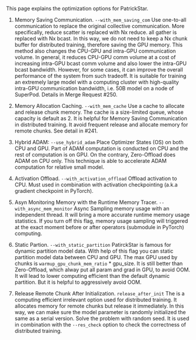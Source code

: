 This page explains the optimization options for PatrickStar.

1. Memory Saving Communication.
`--with_mem_saving_com`
Use one-to-all communication to replace the original collective communication. More specifically, reduce scatter is replaced with Nx reduce. all gather is replaced with Nx bcast. In this way, we do not need to keep a Nx chunk buffer for distributed training, therefore saving the GPU memory. This method also changes the CPU-GPU and intra-GPU communication volume. In general, it reduces CPU-GPU comm volume at a cost of increasing intra-GPU bcast comm volume and also lower the intra-GPU bcast bandwidth. However, for some cases, it can improve the overall performance of the system from such tradeoff. It is suitable for training an extremely large model with a computing cluster with high-quality intra-GPU communication bandwidth, i.e. 50B model on a node of SuperPod. Details in Merge Request #250.

2. Memory Allocation Caching.
`--with_mem_cache`
Use a cache to allocate and release chunk memory. The cache is a size-limited queue, whose capacity is default as 2. It is helpful for Memory Saving Communication in distributed training. It avoid frequent release and allocate memory for remote chunks. See detail in #241.

2. Hybrid ADAM:
`--use_hybrid_adam`
Place Optimizer States (OS) on both CPU and GPU. Part of ADAM computation is conducted on CPU and the rest of computation is on GPU. On the contrary, Zero-Offload does ADAM on CPU only. This technique is able to accelerate ADAM computation for relative small model.

3. Activation Offload.
`--with_activation_offload`
Offload activation to CPU. Must used in combination with activation checkpointing (a.k.a gradient checkpoint in PyTorch).

4. Asyn Monitoring Memory with the Runtime Memory Tracer.
`--with_async_mem_monitor`
Async Sampling memory usage with an independent thread. It will bring a more accurate runtime
memory usage statistics. If you turn off this flag, memory usage sampling will triggered at the exact moment before or after operators (submodule in PyTorch) computing.


5. Static Partion.
`--with_static_partition`
PatirckStar is famous for dynamic partition model data. With help of this flag you can static partition model data between CPU and GPU. The max GPU used by chunks is `warmup_gpu_chunk_mem_ratio` * gpu_size. It is still better than Zero-Offload, which alway put all param and grad in GPU, to avoid OOM. It will lead to lower computing efficient than the default dynamic partition. But it is helpful to aggressively avoid OOM.

6. Release Remote Chunk After Initialization.
`release_after_init`
The is a computing efficient irrelevant option used for distributed training. It allocates memory for remote chunks but release it immediately. In this way, we can make sure the model parameter is randomly initialized the same as a serial version. Solve the problem with random seed. It is used in combination with the `--res_check` option to check the correctness of distributed training.
